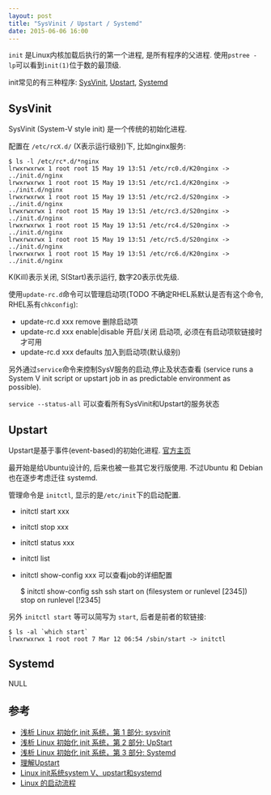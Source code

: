 ```yaml
---
layout: post
title: "SysVinit / Upstart / Systemd"
date: 2015-06-06 16:00
---
```


`init` 是Linux内核加载后执行的第一个进程, 是所有程序的父进程. 使用`pstree -lp`可以看到`init(1)`位于数的最顶级.

init常见的有三种程序: [SysVinit](http://en.wikipedia.org/wiki/Init), [Upstart](http://en.wikipedia.org/wiki/Upstart), [Systemd](http://en.wikipedia.org/wiki/Systemd)


## SysVinit ##

SysVinit (System-V style init) 是一个传统的初始化进程.

配置在 `/etc/rcX.d/` (X表示运行级别)下, 比如nginx服务:

	$ ls -l /etc/rc*.d/*nginx
	lrwxrwxrwx 1 root root 15 May 19 13:51 /etc/rc0.d/K20nginx -> ../init.d/nginx
	lrwxrwxrwx 1 root root 15 May 19 13:51 /etc/rc1.d/K20nginx -> ../init.d/nginx
	lrwxrwxrwx 1 root root 15 May 19 13:51 /etc/rc2.d/S20nginx -> ../init.d/nginx
	lrwxrwxrwx 1 root root 15 May 19 13:51 /etc/rc3.d/S20nginx -> ../init.d/nginx
	lrwxrwxrwx 1 root root 15 May 19 13:51 /etc/rc4.d/S20nginx -> ../init.d/nginx
	lrwxrwxrwx 1 root root 15 May 19 13:51 /etc/rc5.d/S20nginx -> ../init.d/nginx
	lrwxrwxrwx 1 root root 15 May 19 13:51 /etc/rc6.d/K20nginx -> ../init.d/nginx

K(Kill)表示关闭, S(Start)表示运行, 数字20表示优先级.

使用`update-rc.d`命令可以管理启动项(TODO 不确定RHEL系默认是否有这个命令, RHEL系有`chkconfig`):

* update-rc.d xxx remove 删除启动项
* update-rc.d xxx enable|disable 开启/关闭 启动项, 必须在有启动项软链接时才可用
* update-rc.d xxx defaults 加入到启动项(默认级别)

另外通过`service`命令来控制SysV服务的启动,停止及状态查看 (service  runs a System V init script or upstart job in as predictable environment as possible).

`service --status-all` 可以查看所有SysVinit和Upstart的服务状态


## Upstart ##

Upstart是基于事件(event-based)的初始化进程. [官方主页](http://upstart.ubuntu.com/)

最开始是给Ubuntu设计的, 后来也被一些其它发行版使用. 不过Ubuntu 和 Debian 也在逐步考虑迁往 systemd.

管理命令是 `initctl`, 显示的是`/etc/init`下的启动配置.

* initctl start xxx
* initctl stop xxx
* initctl status xxx
* initctl list
* initctl show-config xxx 可以查看job的详细配置


	$ initctl show-config ssh
	ssh
	  start on (filesystem or runlevel [2345])
	  stop on runlevel [!2345]

另外 `initctl start` 等可以简写为 `start`, 后者是前者的软链接:

	$ ls -al `which start`
	lrwxrwxrwx 1 root root 7 Mar 12 06:54 /sbin/start -> initctl



## Systemd ##

NULL


## 参考 ##

* [浅析 Linux 初始化 init 系统，第 1 部分: sysvinit](http://www.ibm.com/developerworks/cn/linux/1407_liuming_init1/)
* [浅析 Linux 初始化 init 系统，第 2 部分: UpStart](http://www.ibm.com/developerworks/cn/linux/1407_liuming_init2/index.html)
* [浅析 Linux 初始化 init 系统，第 3 部分: Systemd](http://www.ibm.com/developerworks/cn/linux/1407_liuming_init3/)
* [理解Upstart](http://www.mike.org.cn/articles/understand-upstart/)
* [Linux init系统system V、upstart和systemd](http://www.php101.cn/2014/10/29/Linux-init%E7%B3%BB%E7%BB%9Fsystem-V%E3%80%81upstart%E5%92%8Csystemd/)
* [Linux 的启动流程](http://www.ruanyifeng.com/blog/2013/08/linux_boot_process.html)
